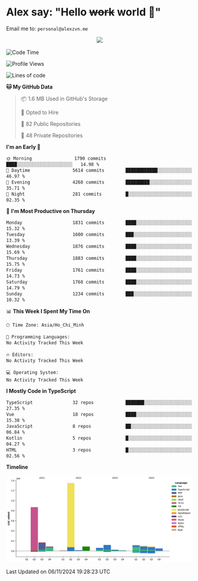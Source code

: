 # Alex say: "Hello ~~work~~ world 🐾"
Email me to: `personal@alexzvn.me`


<p align=center>
  <a href="https://skillicons.dev">
    <img src="https://skillicons.dev/icons?i=ts,js,php,nodejs,bun,vue,nuxt,react,svelte,tauri,laravel,rust,mongodb,docker,electron,redis,rabbitmq,tailwind,git,cloudflare,elysia,mysql,nginx,rollupjs,sentry,ubuntu,yarn,html,css,vite" />
  </a>
</p>

<!--START_SECTION:waka-->
![Code Time](http://img.shields.io/badge/Code%20Time-1%2C066%20hrs%2055%20mins-blue)

![Profile Views](http://img.shields.io/badge/Profile%20Views-0-blue)

![Lines of code](https://img.shields.io/badge/From%20Hello%20World%20I%27ve%20Written-3.1%20million%20lines%20of%20code-blue)

**🐱 My GitHub Data** 

> 📦 1.6 MB Used in GitHub's Storage 
 > 
> 💼 Opted to Hire
 > 
> 📜 82 Public Repositories 
 > 
> 🔑 48 Private Repositories 
 > 
**I'm an Early 🐤** 

```text
🌞 Morning                1790 commits        ████░░░░░░░░░░░░░░░░░░░░░   14.98 % 
🌆 Daytime                5614 commits        ████████████░░░░░░░░░░░░░   46.97 % 
🌃 Evening                4268 commits        █████████░░░░░░░░░░░░░░░░   35.71 % 
🌙 Night                  281 commits         █░░░░░░░░░░░░░░░░░░░░░░░░   02.35 % 
```
📅 **I'm Most Productive on Thursday** 

```text
Monday                   1831 commits        ████░░░░░░░░░░░░░░░░░░░░░   15.32 % 
Tuesday                  1600 commits        ███░░░░░░░░░░░░░░░░░░░░░░   13.39 % 
Wednesday                1876 commits        ████░░░░░░░░░░░░░░░░░░░░░   15.69 % 
Thursday                 1883 commits        ████░░░░░░░░░░░░░░░░░░░░░   15.75 % 
Friday                   1761 commits        ████░░░░░░░░░░░░░░░░░░░░░   14.73 % 
Saturday                 1768 commits        ████░░░░░░░░░░░░░░░░░░░░░   14.79 % 
Sunday                   1234 commits        ███░░░░░░░░░░░░░░░░░░░░░░   10.32 % 
```


📊 **This Week I Spent My Time On** 

```text
🕑︎ Time Zone: Asia/Ho_Chi_Minh

💬 Programming Languages: 
No Activity Tracked This Week

🔥 Editors: 
No Activity Tracked This Week

💻 Operating System: 
No Activity Tracked This Week
```

**I Mostly Code in TypeScript** 

```text
TypeScript               32 repos            ███████░░░░░░░░░░░░░░░░░░   27.35 % 
Vue                      18 repos            ████░░░░░░░░░░░░░░░░░░░░░   15.38 % 
JavaScript               8 repos             ██░░░░░░░░░░░░░░░░░░░░░░░   06.84 % 
Kotlin                   5 repos             █░░░░░░░░░░░░░░░░░░░░░░░░   04.27 % 
HTML                     3 repos             █░░░░░░░░░░░░░░░░░░░░░░░░   02.56 % 
```



**Timeline**

![Lines of Code chart](https://raw.githubusercontent.com/alexzvn/alexzvn/main/assets/bar_graph.png)


 Last Updated on 06/11/2024 19:28:23 UTC
<!--END_SECTION:waka-->
